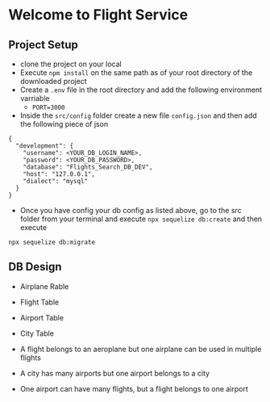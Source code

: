 # Welcome to Flight Service

## Project Setup
- clone the project on your local
- Execute `npm install` on the same path as of your root directory of the downloaded project
- Create a `.env` file in the root directory and add the following environment varriable
    - `PORT=3000`
- Inside the `src/config` folder create a new file `config.json` and then add the following piece of json
```
{
  "development": {
    "username": <YOUR_DB_LOGIN_NAME>,
    "password": <YOUR_DB_PASSWORD>,
    "database": "Flights_Search_DB_DEV",
    "host": "127.0.0.1",
    "dialect": "mysql"
  }
}
```
- Once you have config your db config as listed above, go to the src folder from your terminal and execute `npx sequelize db:create`
and then execute

`npx sequelize db:migrate`

## DB Design
  - Airplane Rable
  - Flight Table
  - Airport Table
  - City Table

  - A flight belongs to an aeroplane but one airplane can be used in multiple flights
  - A city has many airports but one airport belongs to a city
  - One airport can have many flights, but a flight belongs to one airport

  